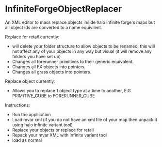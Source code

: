 # InfiniteForgeObjectReplacer
 An XML editor to mass replace objects inside halo infinite forge's maps but all object ids are converted to a name equivilent.

Replace for retail currently:
- will delete your folder structure to allow objects to be renamed, this will not affect any of your objects in any way but visual (it will remove any folders you have set up)
- Changes all forerunner primitives to their generic equivalent.
- Changes all FX objects into pointers.
- Changes all grass objects into pointers.

Replace object currently:
- Allows you to replace 1 object type at a time to another, E.G PRIMITIVE_CUBE to FORERUNNER_CUBE

Instructions:
- Run the application
- Load mvar xml (if you do not have an xml file of your map then unpack it using halo infinite variant tool)
- Replace your objects or replace for retail
- Repack your mvar XML with infinite variant tool
- load as normal